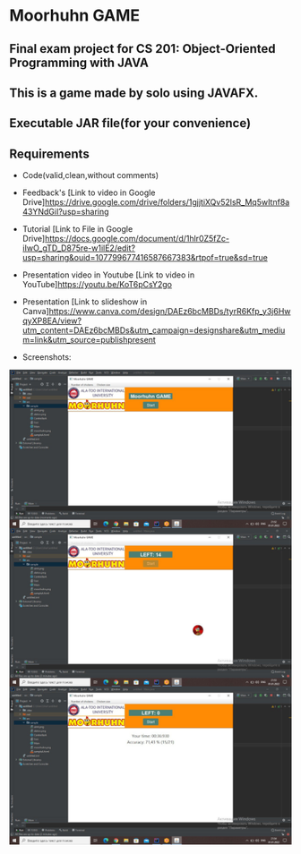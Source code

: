 # Moorhuhn GAME
## Final exam project for CS 201: Object-Oriented Programming with JAVA 
## This is a game made by solo  using JAVAFX.
## Executable JAR file(for your convenience)

## Requirements 
- Code(valid,clean,without comments)

- Feedback's [Link to video in Google Drive]https://drive.google.com/drive/folders/1gjjtiXQv52lsR_Mq5wItnf8a43YNdGiI?usp=sharing

- Tutorial [Link to File in Google Drive]https://docs.google.com/document/d/1hlr0Z5fZc-iIwO_gTD_D875re-w1ilE2/edit?usp=sharing&ouid=107799677416587667383&rtpof=true&sd=true

- Presentation video in Youtube [Link to video in YouTube]https://youtu.be/KoT6pCsY2go

- Presentation [Link to slideshow in Canva]https://www.canva.com/design/DAEz6bcMBDs/tyrR6Kfp_y3j6HwqyXP8EA/view?utm_content=DAEz6bcMBDs&utm_campaign=designshare&utm_medium=link&utm_source=publishpresent

- Screenshots:
<img align="center"  width="550px" src="https://github.com/mataraimov/Finalgame/blob/main/Screenshots/photo1641052386.jpeg" />
<img align="center"  width="550px" src="https://github.com/mataraimov/Finalgame/blob/main/Screenshots/photo1641052432.jpeg" />
<img align="center"  width="550px" src="https://github.com/mataraimov/Finalgame/blob/main/Screenshots/photo1641052465.jpeg" />
